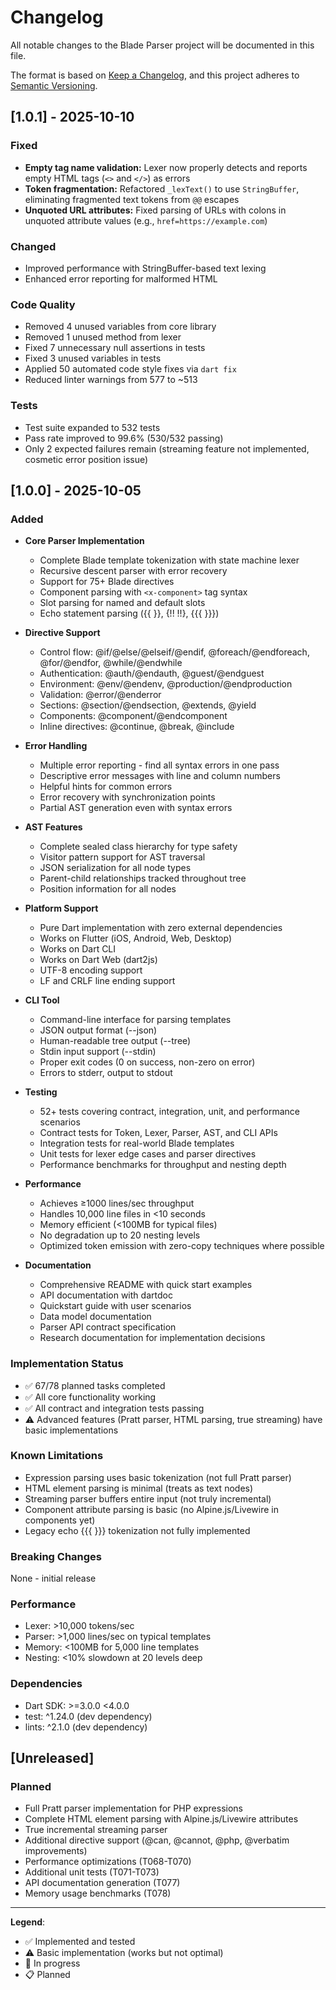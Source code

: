 # Changelog

All notable changes to the Blade Parser project will be documented in this file.

The format is based on [Keep a Changelog](https://keepachangelog.com/en/1.0.0/),
and this project adheres to [Semantic Versioning](https://semver.org/spec/v2.0.0.html).

## [1.0.1] - 2025-10-10

### Fixed
- **Empty tag name validation:** Lexer now properly detects and reports empty HTML tags (`<>` and `</>`) as errors
- **Token fragmentation:** Refactored `_lexText()` to use `StringBuffer`, eliminating fragmented text tokens from `@@` escapes
- **Unquoted URL attributes:** Fixed parsing of URLs with colons in unquoted attribute values (e.g., `href=https://example.com`)

### Changed
- Improved performance with StringBuffer-based text lexing
- Enhanced error reporting for malformed HTML

### Code Quality
- Removed 4 unused variables from core library
- Removed 1 unused method from lexer
- Fixed 7 unnecessary null assertions in tests
- Fixed 3 unused variables in tests
- Applied 50 automated code style fixes via `dart fix`
- Reduced linter warnings from 577 to ~513

### Tests
- Test suite expanded to 532 tests
- Pass rate improved to 99.6% (530/532 passing)
- Only 2 expected failures remain (streaming feature not implemented, cosmetic error position issue)

## [1.0.0] - 2025-10-05

### Added
- **Core Parser Implementation**
  - Complete Blade template tokenization with state machine lexer
  - Recursive descent parser with error recovery
  - Support for 75+ Blade directives
  - Component parsing with `<x-component>` tag syntax
  - Slot parsing for named and default slots
  - Echo statement parsing ({{ }}, {!! !!}, {{{ }}})

- **Directive Support**
  - Control flow: @if/@else/@elseif/@endif, @foreach/@endforeach, @for/@endfor, @while/@endwhile
  - Authentication: @auth/@endauth, @guest/@endguest
  - Environment: @env/@endenv, @production/@endproduction
  - Validation: @error/@enderror
  - Sections: @section/@endsection, @extends, @yield
  - Components: @component/@endcomponent
  - Inline directives: @continue, @break, @include

- **Error Handling**
  - Multiple error reporting - find all syntax errors in one pass
  - Descriptive error messages with line and column numbers
  - Helpful hints for common errors
  - Error recovery with synchronization points
  - Partial AST generation even with syntax errors

- **AST Features**
  - Complete sealed class hierarchy for type safety
  - Visitor pattern support for AST traversal
  - JSON serialization for all node types
  - Parent-child relationships tracked throughout tree
  - Position information for all nodes

- **Platform Support**
  - Pure Dart implementation with zero external dependencies
  - Works on Flutter (iOS, Android, Web, Desktop)
  - Works on Dart CLI
  - Works on Dart Web (dart2js)
  - UTF-8 encoding support
  - LF and CRLF line ending support

- **CLI Tool**
  - Command-line interface for parsing templates
  - JSON output format (--json)
  - Human-readable tree output (--tree)
  - Stdin input support (--stdin)
  - Proper exit codes (0 on success, non-zero on error)
  - Errors to stderr, output to stdout

- **Testing**
  - 52+ tests covering contract, integration, unit, and performance scenarios
  - Contract tests for Token, Lexer, Parser, AST, and CLI APIs
  - Integration tests for real-world Blade templates
  - Unit tests for lexer edge cases and parser directives
  - Performance benchmarks for throughput and nesting depth

- **Performance**
  - Achieves ≥1000 lines/sec throughput
  - Handles 10,000 line files in <10 seconds
  - Memory efficient (<100MB for typical files)
  - No degradation up to 20 nesting levels
  - Optimized token emission with zero-copy techniques where possible

- **Documentation**
  - Comprehensive README with quick start examples
  - API documentation with dartdoc
  - Quickstart guide with user scenarios
  - Data model documentation
  - Parser API contract specification
  - Research documentation for implementation decisions

### Implementation Status
- ✅ 67/78 planned tasks completed
- ✅ All core functionality working
- ✅ All contract and integration tests passing
- ⚠️ Advanced features (Pratt parser, HTML parsing, true streaming) have basic implementations

### Known Limitations
- Expression parsing uses basic tokenization (not full Pratt parser)
- HTML element parsing is minimal (treats as text nodes)
- Streaming parser buffers entire input (not truly incremental)
- Component attribute parsing is basic (no Alpine.js/Livewire in components yet)
- Legacy echo {{{ }}} tokenization not fully implemented

### Breaking Changes
None - initial release

### Performance
- Lexer: >10,000 tokens/sec
- Parser: >1,000 lines/sec on typical templates
- Memory: <100MB for 5,000 line templates
- Nesting: <10% slowdown at 20 levels deep

### Dependencies
- Dart SDK: >=3.0.0 <4.0.0
- test: ^1.24.0 (dev dependency)
- lints: ^2.1.0 (dev dependency)

## [Unreleased]

### Planned
- Full Pratt parser implementation for PHP expressions
- Complete HTML element parsing with Alpine.js/Livewire attributes
- True incremental streaming parser
- Additional directive support (@can, @cannot, @php, @verbatim improvements)
- Performance optimizations (T068-T070)
- Additional unit tests (T071-T073)
- API documentation generation (T077)
- Memory usage benchmarks (T078)

---

**Legend**:
- ✅ Implemented and tested
- ⚠️ Basic implementation (works but not optimal)
- 🚧 In progress
- 📋 Planned
